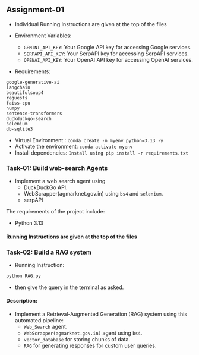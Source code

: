 ## Assignment-01

- Individual Running Instructions are given at the top of the files

- Environment Variables:
  - `GEMINI_API_KEY`: Your Google API key for accessing Google services.
  - `SERPAPI_API_KEY`: Your SerpAPI key for accessing SerpAPI services.
  - `OPENAI_API_KEY`: Your OpenAI API key for accessing OpenAI services.
- Requirements:

```
google-generative-ai
langchain
beautifulsoup4
requests
faiss-cpu
numpy
sentence-transformers
duckduckgo-search
selenium
db-sqlite3
```

- Virtual Environment :
  `conda create -n myenv python=3.13 -y`
- Activate the environment:
  `conda activate myenv`
- Install dependencies:
  `Install using pip install -r requirements.txt`

### Task-01: Build web-search Agents

- Implement a web search agent using
  - DuckDuckGo API.
  - WebScrapper(agmarknet.gov.in) using `bs4` and `selenium`.
  - serpAPI

The requirements of the project include:

- Python 3.13

#### Running Instructions are given at the top of the files

### Task-02: Build a RAG system

- Running Instruction:

```Bash
python RAG.py
```

- then give the query in the terminal as asked.

#### Description:

- Implement a Retrieval-Augmented Generation (RAG) system using this automated pipeline:
  - `Web_Search` agent.
  - `WebScrapper(agmarknet.gov.in)` agent using `bs4`.
  - `vector_database` for storing chunks of data.
  - `RAG` for generating responses for custom user queries.

